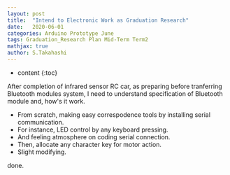 ```yaml
---
layout: post
title:  "Intend to Electronic Work as Graduation Research"
date:   2020-06-01
categories: Arduino Prototype June
tags: Graduation_Research Plan Mid-Term Term2
mathjax: true
author: S.Takahashi
---
```


* content
{:toc}

After completion of infrared sensor RC car, as preparing before tranferring Bluetooth modules system, I need to understand specification of Bluetooth module and, how's it work.
- From scratch, making easy correspodence tools by installing serial communication.
- For instance, LED control by any keyboard pressing.
- And feeling atmosphere on coding serial connection.
- Then, allocate any character key for motor action.
- Slight modifying.

done.